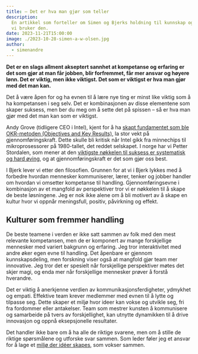 ```yaml
---
title: – Det er hva man gjør som teller
description:
  En artikkel som forteller om Simen og Bjerks holdning til kunnskap og hvordan
  vi bruker den.
date: 2023-11-21T15:00:00
image: ./2023-10-28-simen-a-w-olsen.jpg
author:
  - simenandre
---
```


**Det er en slags allment akseptert sannhet at kompetanse og erfaring er det som
gjør at man får jobben, blir forfremmet, får mer ansvar og høyere lønn. Det er
viktig, men ikke viktigst. Det som er viktigst er hva man gjør med det man
kan.**

Det å være åpen for og ha evnen til å lære nye ting er minst like viktig som å
ha kompetansen i seg selv. Det er kombinasjonen av disse elementene som skaper
suksess, men ber du meg om å sette det på spissen – så er hva man gjør med det
man kan som er viktigst.

Andy Grove (tidligere CEO i Intel), kjent for å ha [skapt fundamentet som ble
OKR-metoden (Objectives and Key Results)][andy-about-okr], la stor vekt på
gjennomføringskraft. Dette skulle bli kritisk når Intel gikk fra minnechips til
mikroprosessorer på 1980-tallet, det reddet selskapet. I norge har vi Petter
Stordalen, som mener at den [viktigste nøkkelen til suksess er systematisk og
hard øving][petter-podcast], og at gjennomføringskraft er det som gjør oss best.

[andy-about-okr]: https://www.youtube.com/watch?v=1ht_1VAF6ik
[petter-podcast]:
  https://open.spotify.com/episode/2fqNNyRhPYDFduRV8vTS6y?si=970f5688cd314ddc

I Bjerk lever vi etter den filosofien. Grunnen for at vi i Bjerk lykkes med å
forbedre hvordan mennesker kommuniserer, lærer, tenker og jobber handler om
hvordan vi omsetter kompetanse til handling. Gjennomføringsevne i kombinasjon av
et mangfold av perspektiver tror vi er nøkkelen til å skape de beste løsningene.
Jeg er nok ikke alene om å bli motivert av å skape en kultur hvor vi oppnår
meningsfull, positiv, påvirkning og effekt.

## Kulturer som fremmer handling

De beste teamene i verden er ikke satt sammen av folk med den mest relevante
kompetansen, men de er komponert av mange forskjellige mennesker med variert
bakgrunn og erfaring. Jeg tror interaktivitet med andre øker egen evne til
handling. Det åpenbare er gjennom kunnskapsdeling, men forskning viser også at
mangfold gjør team mer innovative. Jeg tror det er spesielt når forskjellige
perspektiver møtes det skjer magi, og enda mer når forskjellige mennesker prøver
å forstå hverandre.

Det er viktig å anerkjenne verdien av kommunikasjonsferdigheter, ydmykhet og
empati. Effektive team krever medlemmer med evnen til å lytte og tilpasse seg.
Dette skaper et miljø hvor ideer kan vokse og utvikle seg, fri fra fordommer
eller antakelser. Team som mestrer kunsten å kommunisere og samarbeide på tvers
av forskjellighet, kan utnytte dynamikken til å drive innovasjon og oppnå
eksepsjonelle resultater.

Det handler ikke bare om å ha alle de riktige svarene, men om å stille de
riktige spørsmålene og utforske svar sammen. Som leder føler jeg et ansvar for å
lage et [miljø der idéer skapes][der-ideer-skapes], som vokser sammen.

[der-ideer-skapes]:
  https://www.linkedin.com/pulse/der-id%25C3%25A9er-skapes-simen-a-w-olsen/
